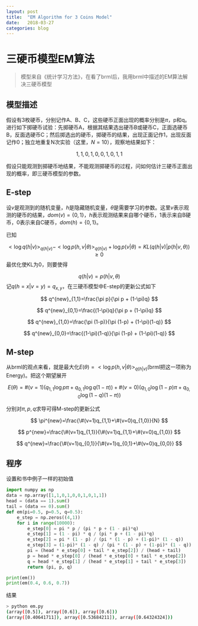 ```yaml
---
layout: post
title:  "EM Algorithm for 3 Coins Model"
date:   2018-03-27
categories: blog
---
```

# 三硬币模型EM算法

>模型来自《统计学习方法》，在看了brml后，我用brml中描述的EM算法解决三硬币模型

## 模型描述
假设有3枚硬币，分别记作A、B、C，这些硬币正面出现的概率分别是$\pi$，p和q。进行如下掷硬币试验：先掷硬币A，根据其结果选出硬币B或硬币C，正面选硬币B，反面选硬币C；然后掷选出的硬币，掷硬币的结果，出现正面记作1，出现反面记作0；独立地重复N次实验（这里，$N=10$），观察地结果如下：

$$
1,1,0,1,0,0,1,0,1,1
$$

假设只能观测到掷硬币地结果，不能观测掷硬币的过程，问如何估计三硬币正面出现的概率，即三硬币模型的参数。

## E-step
设$v$是观测到的随机变量，$h$是隐藏随机变量，$\theta$是需要学习的参数。这里$v$表示观测的硬币的结果，$dom(v)=\{0,1\}$，$h$表示观测结果来自哪个硬币，1表示来自B硬币，0表示来自C硬币，$dom(h)=\{0,1\}$。

已知

$$
<\log{q(h|v)}>_{q(h|v)}-<\log{p(h,v|\theta)}>_{q(h|v)}+\log{p(v|\theta)}=KL(q(h|v)|p(h|v,\theta)) \geq 0
$$
最优化使KL为0，则要使得

$$
q(h|v)=p(h|v,\theta)
$$
记$q(h=x|v=y)=q_{x,y}$，在三硬币模型中E-step的更新公式如下

$$
q^{new}_{1,1}=\frac{\pi p}{\pi p + (1-\pi)q}
$$

$$
q^{new}_{0,1}=\frac{(1-\pi)q}{\pi p + (1-\pi)q}
$$

$$
q^{new}_{1,0}=\frac{\pi (1-p)}{\pi (1-p) + (1-\pi)(1-q)}
$$

$$
q^{new}_{0,0}=\frac{(1-\pi)(1-q)}{\pi (1-p) + (1-\pi)(1-q)}
$$

## M-step
从brml的观点来看，就是最大化$E(\theta)=<\log{p(h,v|\theta)}>_{q(h|v)}$(brml把这一项称为Energy)。把这个期望展开

$$
E(\theta)=\#(v=1)(q_{1,1}\log{p \pi}+q_{0,1}\log{q(1-\pi)})+\#(v=0)(q_{1,0}\log{(1-p)\pi}+q_{0,0}\log{(1-q)(1-\pi)})
$$

分别对$\pi,p,q$求导可得M-step的更新公式

$$
\pi^{new}=\frac{\#(v=1)q_{1,1}+\#(v=0)q_{1,0}}{N}
$$

$$
p^{new}=\frac{\#(v=1)q_{1,1}}{\#(v=1)q_{1,1}+\#(v=0)q_{1,0}}
$$

$$
q^{new}=\frac{\#(v=1)q_{0,1}}{\#(v=1)q_{0,1}+\#(v=0)q_{0,0}}
$$

## 程序

设置和书中例子一样的初始值

```python
import numpy as np
data = np.array([1,1,0,1,0,0,1,0,1,1])
head = (data == 1).sum()
tail = (data == 0).sum()
def em(pi=0.5, p=0.5, q=0.5):
    e_step = np.zeros((4,1))
    for i in range(10000):
        e_step[0] = pi * p / (pi * p + (1 - pi)*q)
        e_step[1] = (1 - pi) * q / (pi * p + (1 - pi)*q)
        e_step[2] = pi * (1 - p) / (pi * (1 - p) + (1-pi)* (1 - q))
        e_step[3] = (1-pi)* (1 - q) / (pi * (1 - p) + (1-pi)* (1 - q))
        pi = (head * e_step[0] + tail * e_step[2]) / (head + tail)
        p = head * e_step[0] / (head * e_step[0] + tail * e_step[2])
        q = head * e_step[1] / (head * e_step[1] + tail * e_step[3])
        return (pi, p, q)

print(em())
print(em(0.4, 0.6, 0.7))
```
结果
```bash
> python em.py
(array([0.5]), array([0.6]), array([0.6]))
(array([0.40641711]), array([0.53684211]), array([0.64324324]))
```
